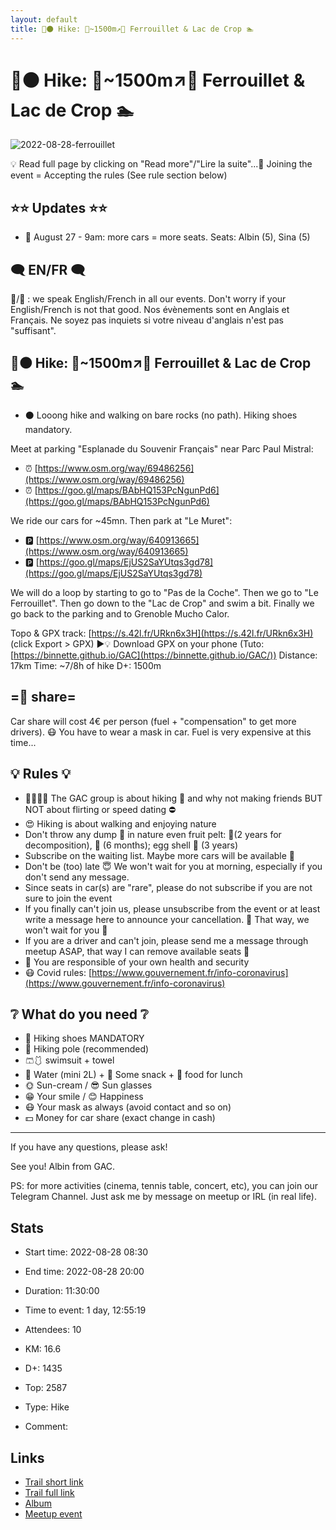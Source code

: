 ```yaml
---
layout: default
title: 🥾⚫ Hike: 🥵~1500m↗🤯 Ferrouillet & Lac de Crop 🏊 
---
```


# 🥾⚫ Hike: 🥵~1500m↗🤯 Ferrouillet & Lac de Crop 🏊 

![2022-08-28-ferrouillet](/Stats/img/orig/2022-08-28-ferrouillet.jpg)

💡 Read full page by clicking on "Read more"/"Lire la suite"...💜
Joining the event = Accepting the rules (See rule section below)

## ⭐⭐ Updates ⭐⭐

* 📅 August 27 - 9am: more cars = more seats. Seats: Albin (5), Sina (5)

## 🗨️ EN/FR 🗨️
🦅/🐓 : we speak English/French in all our events. Don't worry if your English/French is not that good. Nos évènements sont en Anglais et Français. Ne soyez pas inquiets si votre niveau d'anglais n'est pas "suffisant".

## 🥾⚫ Hike: 🥵\~1500m↗🤯 Ferrouillet & Lac de Crop 🏊

* ⚫ Looong hike and walking on bare rocks (no path). Hiking shoes mandatory.

Meet at parking "Esplanade du Souvenir Français" near Parc Paul Mistral:

* ⏰ [https://www.osm.org/way/69486256](https://www.osm.org/way/69486256)
* ⏰ [https://goo.gl/maps/BAbHQ153PcNgunPd6](https://goo.gl/maps/BAbHQ153PcNgunPd6)

We ride our cars for \~45mn. Then park at "Le Muret":

* 🅿️ [https://www.osm.org/way/640913665](https://www.osm.org/way/640913665)
* 🅿️ [https://goo.gl/maps/EjUS2SaYUtqs3gd78](https://goo.gl/maps/EjUS2SaYUtqs3gd78)

We will do a loop by starting to go to "Pas de la Coche". Then we go to "Le Ferrouillet". Then go down to the "Lac de Crop" and swim a bit. Finally we go back to the parking and to Grenoble Mucho Calor.

Topo & GPX track: [https://s.42l.fr/URkn6x3H](https://s.42l.fr/URkn6x3H) (click Export > GPX)
▶💡 Download GPX on your phone (Tuto: [https://binnette.github.io/GAC](https://binnette.github.io/GAC/))
Distance: 17km
Time: \~7/8h of hike
D+: 1500m

## =🚗 share=
Car share will cost 4€ per person (fuel + "compensation" to get more drivers). 😷 You have to wear a mask in car. Fuel is very expensive at this time...

## 💡 Rules 💡

* 🚶‍♀️🚶‍♂️ The GAC group is about hiking 🥾 and why not making friends BUT NOT about flirting or speed dating ⛔
* 😍 Hiking is about walking and enjoying nature
* Don't throw any dump 🚮 in nature even fruit pelt: 🍌(2 years for decomposition), 🍊 (6 months); egg shell 🥚 (3 years)
* Subscribe on the waiting list. Maybe more cars will be available 🚗
* Don't be (too) late 😇 We won't wait for you at morning, especially if you don't send any message.
* Since seats in car(s) are "rare", please do not subscribe if you are not sure to join the event
* If you finally can't join us, please unsubscribe from the event or at least write a message here to announce your cancellation. 💜 That way, we won't wait for you 💜
* If you are a driver and can't join, please send me a message through meetup ASAP, that way I can remove available seats 🚗
* 💟 You are responsible of your own health and security
* 😷 Covid rules: [https://www.gouvernement.fr/info-coronavirus](https://www.gouvernement.fr/info-coronavirus)

## ❔ What do you need ❔

* 🥾 Hiking shoes MANDATORY
* 🥢 Hiking pole (recommended)
* 🩳🩱 swimsuit + towel
* 🧃 Water (mini 2L) + 🍫 Some snack + 🥗 food for lunch
* 🌞 Sun-cream / 😎 Sun glasses
* 😁 Your smile / 😊 Happiness
* 😷 Your mask as always (avoid contact and so on)
* 💵 Money for car share (exact change in cash)

***

If you have any questions, please ask!

See you! Albin from GAC.

PS: for more activities (cinema, tennis table, concert, etc), you can join our Telegram Channel. Just ask me by message on meetup or IRL (in real life).

## Stats

- Start time: 2022-08-28 08:30
- End time: 2022-08-28 20:00
- Duration: 11:30:00
- Time to event: 1 day, 12:55:19
- Attendees: 10

- KM: 16.6
- D+: 1435
- Top: 2587
- Type: Hike
- Comment: 

## Links

- [Trail short link](https://s.42l.fr/URkn6x3H)
- [Trail full link]()
- [Album](https://binnette.github.io/GacImg2022/2022-08-28-🥾⚫-Hike-🥵1500m↗🤯-Ferrouillet-and-Lac-de-Crop-🏊.html)
- [Meetup event](https://www.meetup.com/grenoble-adventure-club-english-french/events/288081236/)
